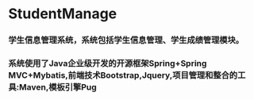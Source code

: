 # StudentManage
### 学生信息管理系统，系统包括学生信息管理、学生成绩管理模块。
### 系统使用了Java企业级开发的开源框架Spring+Spring MVC+Mybatis,前端技术Bootstrap,Jquery,项目管理和整合的工具:Maven,模板引擎Pug